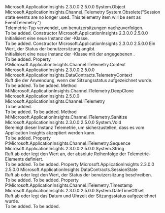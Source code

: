 <Type Name="SessionStateTelemetry" FullName="Microsoft.ApplicationInsights.DataContracts.SessionStateTelemetry">
  <TypeSignature Language="C#" Value="public sealed class SessionStateTelemetry : Microsoft.ApplicationInsights.Channel.ITelemetry" />
  <TypeSignature Language="ILAsm" Value=".class public auto ansi sealed beforefieldinit SessionStateTelemetry extends System.Object implements class Microsoft.ApplicationInsights.Channel.ITelemetry" />
  <TypeSignature Language="DocId" Value="T:Microsoft.ApplicationInsights.DataContracts.SessionStateTelemetry" />
  <TypeSignature Language="VB.NET" Value="Public NotInheritable Class SessionStateTelemetry&#xA;Implements ITelemetry" />
  <TypeSignature Language="F#" Value="type SessionStateTelemetry = class&#xA;    interface ITelemetry" />
  <AssemblyInfo>
    <AssemblyName>Microsoft.ApplicationInsights</AssemblyName>
    <AssemblyVersion>2.3.0.0</AssemblyVersion>
    <AssemblyVersion>2.5.0.0</AssemblyVersion>
  </AssemblyInfo>
  <Base>
    <BaseTypeName>System.Object</BaseTypeName>
  </Base>
  <Interfaces>
    <Interface>
      <InterfaceName>Microsoft.ApplicationInsights.Channel.ITelemetry</InterfaceName>
    </Interface>
  </Interfaces>
  <Attributes>
    <Attribute>
      <AttributeName>System.Obsolete("Session state events are no longer used. This telemetry item will be sent as EventTelemetry.")</AttributeName>
    </Attribute>
  </Attributes>
  <Docs>
    <summary>
            Telemetrie-Typ verwendet, um benutzersitzungen nachzuverfolgen.
            </summary>
    <remarks>To be added.</remarks>
  </Docs>
  <Members>
    <Member MemberName=".ctor">
      <MemberSignature Language="C#" Value="public SessionStateTelemetry ();" />
      <MemberSignature Language="ILAsm" Value=".method public hidebysig specialname rtspecialname instance void .ctor() cil managed" />
      <MemberSignature Language="DocId" Value="M:Microsoft.ApplicationInsights.DataContracts.SessionStateTelemetry.#ctor" />
      <MemberSignature Language="VB.NET" Value="Public Sub New ()" />
      <MemberType>Constructor</MemberType>
      <AssemblyInfo>
        <AssemblyName>Microsoft.ApplicationInsights</AssemblyName>
        <AssemblyVersion>2.3.0.0</AssemblyVersion>
        <AssemblyVersion>2.5.0.0</AssemblyVersion>
      </AssemblyInfo>
      <Parameters />
      <Docs>
        <summary>
            Initialisiert eine neue Instanz der <see cref="T:Microsoft.ApplicationInsights.DataContracts.SessionStateTelemetry" />-Klasse.
            </summary>
        <remarks>To be added.</remarks>
      </Docs>
    </Member>
    <Member MemberName=".ctor">
      <MemberSignature Language="C#" Value="public SessionStateTelemetry (Microsoft.ApplicationInsights.DataContracts.SessionState state);" />
      <MemberSignature Language="ILAsm" Value=".method public hidebysig specialname rtspecialname instance void .ctor(valuetype Microsoft.ApplicationInsights.DataContracts.SessionState state) cil managed" />
      <MemberSignature Language="DocId" Value="M:Microsoft.ApplicationInsights.DataContracts.SessionStateTelemetry.#ctor(Microsoft.ApplicationInsights.DataContracts.SessionState)" />
      <MemberSignature Language="VB.NET" Value="Public Sub New (state As SessionState)" />
      <MemberSignature Language="F#" Value="new Microsoft.ApplicationInsights.DataContracts.SessionStateTelemetry : Microsoft.ApplicationInsights.DataContracts.SessionState -&gt; Microsoft.ApplicationInsights.DataContracts.SessionStateTelemetry" Usage="new Microsoft.ApplicationInsights.DataContracts.SessionStateTelemetry state" />
      <MemberType>Constructor</MemberType>
      <AssemblyInfo>
        <AssemblyName>Microsoft.ApplicationInsights</AssemblyName>
        <AssemblyVersion>2.3.0.0</AssemblyVersion>
        <AssemblyVersion>2.5.0.0</AssemblyVersion>
      </AssemblyInfo>
      <Parameters>
        <Parameter Name="state" Type="Microsoft.ApplicationInsights.DataContracts.SessionState" />
      </Parameters>
      <Docs>
        <param name="state">
            Ein <see cref="T:Microsoft.ApplicationInsights.DataContracts.SessionState" /> Wert, der Status der benutzersitzung angibt.
            </param>
        <summary>
            Initialisiert eine neue Instanz der <see cref="T:Microsoft.ApplicationInsights.DataContracts.SessionStateTelemetry" />-Klasse mit der angegebenen <paramref name="state" />.
            </summary>
        <remarks>To be added.</remarks>
      </Docs>
    </Member>
    <Member MemberName="Context">
      <MemberSignature Language="C#" Value="public Microsoft.ApplicationInsights.DataContracts.TelemetryContext Context { get; }" />
      <MemberSignature Language="ILAsm" Value=".property instance class Microsoft.ApplicationInsights.DataContracts.TelemetryContext Context" />
      <MemberSignature Language="DocId" Value="P:Microsoft.ApplicationInsights.DataContracts.SessionStateTelemetry.Context" />
      <MemberSignature Language="VB.NET" Value="Public ReadOnly Property Context As TelemetryContext" />
      <MemberSignature Language="F#" Value="member this.Context : Microsoft.ApplicationInsights.DataContracts.TelemetryContext" Usage="Microsoft.ApplicationInsights.DataContracts.SessionStateTelemetry.Context" />
      <MemberType>Property</MemberType>
      <Implements>
        <InterfaceMember>P:Microsoft.ApplicationInsights.Channel.ITelemetry.Context</InterfaceMember>
      </Implements>
      <AssemblyInfo>
        <AssemblyName>Microsoft.ApplicationInsights</AssemblyName>
        <AssemblyVersion>2.3.0.0</AssemblyVersion>
        <AssemblyVersion>2.5.0.0</AssemblyVersion>
      </AssemblyInfo>
      <ReturnValue>
        <ReturnType>Microsoft.ApplicationInsights.DataContracts.TelemetryContext</ReturnType>
      </ReturnValue>
      <Docs>
        <summary>
            Ruft die <see cref="T:Microsoft.ApplicationInsights.DataContracts.TelemetryContext" /> der Anwendung, wenn der Sitzungsstatus aufgezeichnet wurde.
            </summary>
        <value>To be added.</value>
        <remarks>To be added.</remarks>
      </Docs>
    </Member>
    <Member MemberName="DeepClone">
      <MemberSignature Language="C#" Value="public Microsoft.ApplicationInsights.Channel.ITelemetry DeepClone ();" />
      <MemberSignature Language="ILAsm" Value=".method public hidebysig newslot virtual instance class Microsoft.ApplicationInsights.Channel.ITelemetry DeepClone() cil managed" />
      <MemberSignature Language="DocId" Value="M:Microsoft.ApplicationInsights.DataContracts.SessionStateTelemetry.DeepClone" />
      <MemberSignature Language="VB.NET" Value="Public Function DeepClone () As ITelemetry" />
      <MemberSignature Language="F#" Value="abstract member DeepClone : unit -&gt; Microsoft.ApplicationInsights.Channel.ITelemetry&#xA;override this.DeepClone : unit -&gt; Microsoft.ApplicationInsights.Channel.ITelemetry" Usage="sessionStateTelemetry.DeepClone " />
      <MemberType>Method</MemberType>
      <Implements>
        <InterfaceMember>M:Microsoft.ApplicationInsights.Channel.ITelemetry.DeepClone</InterfaceMember>
      </Implements>
      <AssemblyInfo>
        <AssemblyName>Microsoft.ApplicationInsights</AssemblyName>
        <AssemblyVersion>2.5.0.0</AssemblyVersion>
      </AssemblyInfo>
      <ReturnValue>
        <ReturnType>Microsoft.ApplicationInsights.Channel.ITelemetry</ReturnType>
      </ReturnValue>
      <Parameters />
      <Docs>
        <summary>To be added.</summary>
        <returns>To be added.</returns>
        <remarks>To be added.</remarks>
      </Docs>
    </Member>
    <Member MemberName="Microsoft.ApplicationInsights.Channel.ITelemetry.Sanitize">
      <MemberSignature Language="C#" Value="void ITelemetry.Sanitize ();" />
      <MemberSignature Language="ILAsm" Value=".method hidebysig newslot virtual instance void Microsoft.ApplicationInsights.Channel.ITelemetry.Sanitize() cil managed" />
      <MemberSignature Language="DocId" Value="M:Microsoft.ApplicationInsights.DataContracts.SessionStateTelemetry.Microsoft#ApplicationInsights#Channel#ITelemetry#Sanitize" />
      <MemberSignature Language="VB.NET" Value="Sub Sanitize () Implements ITelemetry.Sanitize" />
      <MemberType>Method</MemberType>
      <Implements>
        <InterfaceMember>M:Microsoft.ApplicationInsights.Channel.ITelemetry.Sanitize</InterfaceMember>
      </Implements>
      <AssemblyInfo>
        <AssemblyName>Microsoft.ApplicationInsights</AssemblyName>
        <AssemblyVersion>2.3.0.0</AssemblyVersion>
        <AssemblyVersion>2.5.0.0</AssemblyVersion>
      </AssemblyInfo>
      <ReturnValue>
        <ReturnType>System.Void</ReturnType>
      </ReturnValue>
      <Parameters />
      <Docs>
        <summary>
            Bereinigt dieser Instanz Telemetrie, um sicherzustellen, dass es vom Application Insights akzeptiert werden kann.
            </summary>
        <remarks>To be added.</remarks>
      </Docs>
    </Member>
    <Member MemberName="Sequence">
      <MemberSignature Language="C#" Value="public string Sequence { get; set; }" />
      <MemberSignature Language="ILAsm" Value=".property instance string Sequence" />
      <MemberSignature Language="DocId" Value="P:Microsoft.ApplicationInsights.DataContracts.SessionStateTelemetry.Sequence" />
      <MemberSignature Language="VB.NET" Value="Public Property Sequence As String" />
      <MemberSignature Language="F#" Value="member this.Sequence : string with get, set" Usage="Microsoft.ApplicationInsights.DataContracts.SessionStateTelemetry.Sequence" />
      <MemberType>Property</MemberType>
      <Implements>
        <InterfaceMember>P:Microsoft.ApplicationInsights.Channel.ITelemetry.Sequence</InterfaceMember>
      </Implements>
      <AssemblyInfo>
        <AssemblyName>Microsoft.ApplicationInsights</AssemblyName>
        <AssemblyVersion>2.3.0.0</AssemblyVersion>
        <AssemblyVersion>2.5.0.0</AssemblyVersion>
      </AssemblyInfo>
      <ReturnValue>
        <ReturnType>System.String</ReturnType>
      </ReturnValue>
      <Docs>
        <summary>
            Ruft ab oder legt den Wert an, der absolute Reihenfolge der Telemetrie-Elements definiert.
            </summary>
        <value>To be added.</value>
        <remarks>To be added.</remarks>
      </Docs>
    </Member>
    <Member MemberName="State">
      <MemberSignature Language="C#" Value="public Microsoft.ApplicationInsights.DataContracts.SessionState State { get; set; }" />
      <MemberSignature Language="ILAsm" Value=".property instance valuetype Microsoft.ApplicationInsights.DataContracts.SessionState State" />
      <MemberSignature Language="DocId" Value="P:Microsoft.ApplicationInsights.DataContracts.SessionStateTelemetry.State" />
      <MemberSignature Language="VB.NET" Value="Public Property State As SessionState" />
      <MemberSignature Language="F#" Value="member this.State : Microsoft.ApplicationInsights.DataContracts.SessionState with get, set" Usage="Microsoft.ApplicationInsights.DataContracts.SessionStateTelemetry.State" />
      <MemberType>Property</MemberType>
      <AssemblyInfo>
        <AssemblyName>Microsoft.ApplicationInsights</AssemblyName>
        <AssemblyVersion>2.3.0.0</AssemblyVersion>
        <AssemblyVersion>2.5.0.0</AssemblyVersion>
      </AssemblyInfo>
      <ReturnValue>
        <ReturnType>Microsoft.ApplicationInsights.DataContracts.SessionState</ReturnType>
      </ReturnValue>
      <Docs>
        <summary>
            Ruft ab oder legt den Wert, der Status der benutzersitzung beschreiben.
            </summary>
        <value>To be added.</value>
        <remarks>To be added.</remarks>
      </Docs>
    </Member>
    <Member MemberName="Timestamp">
      <MemberSignature Language="C#" Value="public DateTimeOffset Timestamp { get; set; }" />
      <MemberSignature Language="ILAsm" Value=".property instance valuetype System.DateTimeOffset Timestamp" />
      <MemberSignature Language="DocId" Value="P:Microsoft.ApplicationInsights.DataContracts.SessionStateTelemetry.Timestamp" />
      <MemberSignature Language="VB.NET" Value="Public Property Timestamp As DateTimeOffset" />
      <MemberSignature Language="F#" Value="member this.Timestamp : DateTimeOffset with get, set" Usage="Microsoft.ApplicationInsights.DataContracts.SessionStateTelemetry.Timestamp" />
      <MemberType>Property</MemberType>
      <Implements>
        <InterfaceMember>P:Microsoft.ApplicationInsights.Channel.ITelemetry.Timestamp</InterfaceMember>
      </Implements>
      <AssemblyInfo>
        <AssemblyName>Microsoft.ApplicationInsights</AssemblyName>
        <AssemblyVersion>2.3.0.0</AssemblyVersion>
        <AssemblyVersion>2.5.0.0</AssemblyVersion>
      </AssemblyInfo>
      <ReturnValue>
        <ReturnType>System.DateTimeOffset</ReturnType>
      </ReturnValue>
      <Docs>
        <summary>
            Ruft ab oder legt das Datum und Uhrzeit der Sitzungsstatus aufgezeichnet wurde.
            </summary>
        <value>To be added.</value>
        <remarks>To be added.</remarks>
      </Docs>
    </Member>
  </Members>
</Type>